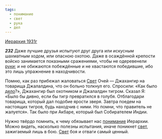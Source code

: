 ```yaml
---
tags:
  - понимание
  - свет
  - рука
  - дел
---
```


[Иерархия 1931г](https://127.0.0.1:4002/agni/1931)

___232___
Даже лучшие друзья испытуют друг друга или искусным шахматным ходом, или опасною охотою. Даже в осаждённой крепости войско занимается показными сражениями, чтобы не одеревенели [руки](../../../tags/#рука); и не обижаются побеждённые и не хвастаются победившие, ибо это лишь упражнение в находчивости.   

Помню, как раз прибежал жаловаться [Свет](../../../tags/#[свет](../../../tags/#свет)) Очей — Джахангир на товарища Джалалдина, что он больно толкнул его. Спросили: «Как было [дело](../../../tags/#дел)?», Джахангир был охотником и Джалалдин тигром. Сказал Я: «Было бы дивно, если бы тигр превратился в голубя. Отблагодари товарища, который дал подобие ярости зверя. Завтра поедем на настоящих тигров, будь находчив с ними. Но помни, что правитель не жалуется». Так было при Акбаре, который был Собирателем Индии.   

Нужно твёрдо помнить, к чему обязывает нас [понимание](../../../tags/#понимание) Иерархии. Можно видеть, насколько полезны испытания, иначе поникнет [свет](../../../tags/#свет), зажигаемый лишь в бою. [Свет](../../../tags/#[свет](../../../tags/#свет)) боя и отваги самый ценный.   

